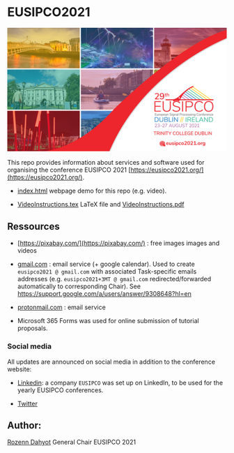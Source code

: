 # EUSIPCO2021

![Eusipco 2021](EUSIPCO2021.jpg)

This repo provides information about services and software used for organising the conference EUSIPCO 2021 [https://eusipco2021.org/](https://eusipco2021.org/).


- [index.html](index.html) webpage demo for this repo (e.g. video).

- [VideoInstructions.tex](VideoInstructions.tex) LaTeX file and [VideoInstructions.pdf](VideoInstructions.pdf)



## Ressources 

- [https://pixabay.com/](https://pixabay.com/) : free images images and videos

- [gmail.com](https://gmail.com) : email service (+ google calendar). Used to create `eusipco2021 @ gmail.com` with associated Task-specific emails addresses (e.g. `eusipco2021+3MT @ gmail.com` redirected/forwarded automatically to corresponding Chair). See https://support.google.com/a/users/answer/9308648?hl=en

 
- [protonmail.com](https://protonmail.com/) : email service

- Microsoft 365 Forms was used for online submission of tutorial proposals.


### Social media 

All updates are announced on social media in addition to  the conference website:

- [Linkedin](https://www.linkedin.com/company/eusipco/): a company `EUSIPCO` was set up on LinkedIn, to be used for the yearly EUSIPCO conferences.  

- [Twitter](https://twitter.com/eusipco2021) 



## Author: 

[Rozenn Dahyot](https://roznn.github.io/)  General Chair EUSIPCO 2021

